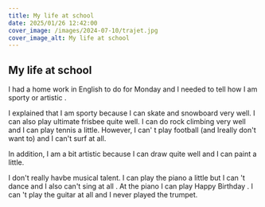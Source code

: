 ```yaml
---
title: My life at school
date: 2025/01/26 12:42:00
cover_image: /images/2024-07-10/trajet.jpg
cover_image_alt: My life at school
---
```

##  My life at school  ##
I had a home work in English to do for Monday and I needed to tell how I am sporty or artistic .

I explained that I am sporty because I can skate and snowboard very well. I can also play ultimate frisbee quite well. I can do rock climbing very well and I can play tennis a little. However, I can' t play football (and Ireally don't want to) and I can't surf at all.

In addition, I am a bit artistic because I can draw quite well and I can paint a little.

I don't really havbe musical talent. I can play the piano a little but I can 't dance and I also can't sing at all .
At the piano I can play Happy Birthday .
I can 't play the guitar at all and I never played the trumpet.
